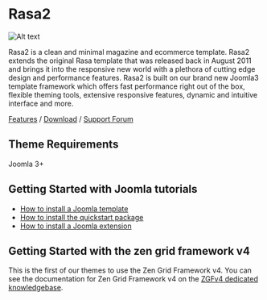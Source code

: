 Rasa2
====
![Alt text](http://www.joomlabamboo.com/images/new/Rasa2/Rasa2-responsive.jpg 'Optional title')

Rasa2 is a clean and minimal magazine and ecommerce template. Rasa2 extends the original Rasa template that was released back in August 2011 and brings it into the responsive new world with a plethora of cutting edge design and performance features. Rasa2 is built on our brand new Joomla3 template framework which offers fast performance right out of the box, flexible theming tools, extensive responsive features, dynamic and intuitive interface and more.

[Features](http://www.joomlabamboo.com/joomla-templates/Rasa2) / [Download](http://www.joomlabamboo.com/downloads/template-downloads?param=Rasa2) / [Support Forum](http://www.joomlabamboo.com/index.php?option=com_kunena&view=category&layout=list&Itemid=216)

Theme Requirements
----

Joomla 3+

Getting Started with Joomla tutorials
----

- <a href="/getting-started/how-to-install-a-joomla-template">How to install a Joomla template</a>
- <a href="/getting-started/how-to-install-a-joomla-3-quickstart-package">How to install the quickstart package</a>
- <a href="http://docs.joomlabamboo.com/getting-started/how-to-install-a-joomla-module">How to install a Joomla extension</a>


Getting Started with the zen grid framework v4
----

This is the first of our themes to use the Zen Grid Framework v4. You can see the documentation for Zen Grid Framework v4 on the <a href="/zen-grid-framework-4/">ZGFv4 dedicated knowledgebase</a>.